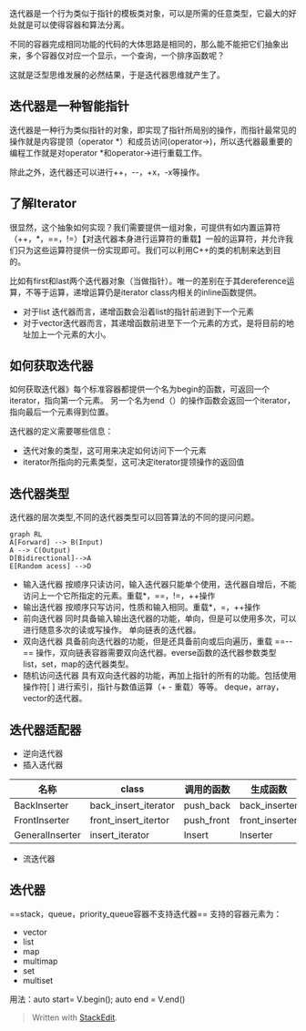 迭代器是一个行为类似于指针的模板类对象，可以是所需的任意类型，它最大的好处就是可以使得容器和算法分离。

不同的容器完成相同功能的代码的大体思路是相同的，那么能不能把它们抽象出来，多个容器仅对应一个显示，一个查询，一个排序函数呢？

这就是泛型思维发展的必然结果，于是迭代器思维就产生了。
## 迭代器是一种智能指针
迭代器是一种行为类似指针的对象，即实现了指针所局别的操作，而指针最常见的操作就是内容提领（operator \*）和成员访问(operator->)，所以迭代器最重要的编程工作就是对operator \*和operator->进行重载工作。

除此之外，迭代器还可以进行++，--，+x，-x等操作。
## 了解Iterator
很显然，这个抽象如何实现？我们需要提供一组对象，可提供有如内置运算符（++，\*，==，!=）【对迭代器本身进行运算符的重载】一般的运算符，并允许我们只为这些运算符提供一份实现即可。我们可以利用C++的类的机制来达到目的。

比如有first和last两个迭代器对象（当做指针）。唯一的差别在于其dereference运算，不等于运算，递增运算仍是iterator class内相关的inline函数提供。
- 对于list 迭代器而言，递增函数会沿着list的指针前进到下一个元素
- 对于vector迭代器而言，其递增函数前进至下一个元素的方式，是将目前的地址加上一个元素的大小。

## 如何获取迭代器
如何获取迭代器》每个标准容器都提供一个名为begin的函数，可返回一个iterator，指向第一个元素。
另一个名为end（）的操作函数会返回一个iterator，指向最后一个元素得到位置。

迭代器的定义需要哪些信息：
- 迭代对象的类型，这可用来决定如何访问下一个元素
- iterator所指向的元素类型，这可决定iterator提领操作的返回值
## 迭代器类型
迭代器的层次类型,不同的迭代器类型可以回答算法的不同的提问问题。
```mermaid
graph RL
A[Forward] --> B(Input)
A --> C(Output)
D[Bidirectional]-->A
E[Random acess] -->D
```
- 输入迭代器
按顺序只读访问，输入迭代器只能单个使用，迭代器自增后，不能访问上一个它所指定的元素。重载*，==，!=，++操作
- 输出迭代器
按顺序只写访问，性质和输入相同。重载*，=，++操作
- 前向迭代器
同时具备输入输出迭代器的功能，单向，但是可以使用多次，可以进行随意多次的读或写操作。
单向链表的迭代器。
- 双向迭代器
具备前向迭代器的功能，但是还具备前向或后向遍历，重载 ==--== 操作，双向链表容器需要双向迭代器。everse函数的迭代器参数类型
list，set，map的迭代器类型。
- 随机访问迭代器
具有双向迭代器的功能，再加上指针的所有的功能。包括使用操作符[ ] 进行索引，指针与数值运算（+ - 重载）等等。
deque，array，vector的迭代器。
## 迭代器适配器
- 逆向迭代器
- 插入迭代器

名称|class|调用的函数|生成函数
--|--|--|--|
| BackInserter  | back_insert_iterator | push_back  | back_inserter  |
| FrontInserter | front_insert_itertor | push_front | front_inserter |
GeneralInserter|insert_iterator|Insert|Inserter
- 流迭代器

## 迭代器
==stack，queue，priority_queue容器不支持迭代器==
支持的容器元素为：
- vector
- list
- map
- multimap
- set
- multiset

用法：auto start= V.begin();	auto end  = V.end()
> Written with [StackEdit](https://stackedit.io/).
<!--stackedit_data:
eyJoaXN0b3J5IjpbLTEwOTAxNTk1MzAsNDc0Mjk5ODU2LC0xMj
EwMzk4MTQ1XX0=
-->

